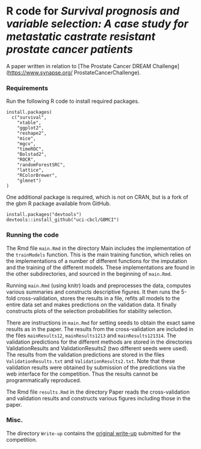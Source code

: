 # R code for *Survival prognosis and variable selection: A case study for metastatic castrate resistant prostate cancer patients*

A paper written in relation to [The Prostate Cancer DREAM Challenge](https://www.synapse.org/ ProstateCancerChallenge).

### Requirements

Run the following R code to install required packages.

```
install.packages(
  c("survival",
    "xtable",
    "ggplot2",
    "reshape2",
    "mice",
    "mgcv",
    "timeROC",
    "Bolstad2",
    "ROCR",
    "randomForestSRC",
    "lattice",
    "RColorBrewer",
    "glmnet")
)
```

One additional package is required, which is not on CRAN, but is a fork of 
the gbm R package available from GitHub.

```
install.packages("devtools")
devtools::install_github("uci-cbcl/GBMCI")
```

### Running the code

The Rmd file `main.Rmd` in the directory Main includes the implementation of the `trainModels` function. This is 
the main training function, which relies on the implementations of a number of different functions 
for the imputation and the training of the different models. These implementations are found in the other subdirectories,
and sourced in the beginning of `main.Rmd`. 

Running `main.Rmd` (using knitr) loads and preprocesses the data, computes various 
summaries and constructs descriptive figures. It then runs the 5-fold cross-validation, stores the results in a file, 
refits all models to the entire data set and makes predictions on the validation data. It finally constructs plots 
of the selection probabilities for stability selection.

There are instructions in `main.Rmd` for setting seeds to obtain the exact same results as in the paper. The results from
the cross-validation are included in the files `mainResults12`, `mainResults1213` and `mainResults121314`. The validation
predictions for the different methods are stored in the directories 
ValidationResults and ValidationResults2 (two different seeds were used). The results from the validation predictions 
are stored in the files `ValidationResults.txt` and 
`ValidationResults2.txt`. Note that these validation results were obtained by submission of the predictions via 
the web interface for the competition. Thus the results cannot be programmatically reproduced. 

The Rmd file `results.Rmd` in the directory Paper reads the cross-validation and validation results and constructs 
various figures including those in the paper. 

### Misc.

The directory `Write-up` contains the [original write-up](https://www.synapse.org/#!Synapse:syn4260742/wiki/234778) submitted for the competition.

